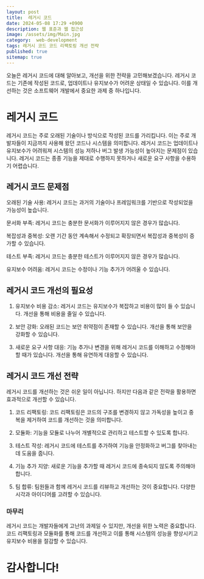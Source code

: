 ```yaml
---
layout: post
title:  레거시 코드
date: 2024-05-08 17:29 +0900
description: 웹 표준과 웹 접근성
image: /assets/img/Main.jpg
category:  web-development 
tags: 레거시 코드 코드 리팩토링 개선 전략
published: true
sitemap: true
---
```


오늘은 레거시 코드에 대해 알아보고, 개선을 위한 전략을 고민해보겠습니다. 레거시 코드는 기존에 작성된 코드로, 업데이트나 유지보수가 어려운 상태일 수 있습니다. 이를 개선하는 것은 소프트웨어 개발에서 중요한 과제 중 하나입니다.

# 레거시 코드
레거시 코드는 주로 오래된 기술이나 방식으로 작성된 코드를 가리킵니다. 이는 주로 개발자들이 지금까지 사용해 왔던 코드나 시스템을 의미합니다. 
레거시 코드는 업데이트나 유지보수가 어려워져 시스템의 성능 저하나 버그 발생 가능성이 높아지는 문제점이 있습니다. 레거시 코드는 종종 기능을 제대로 수행하지 못하거나 새로운 요구 사항을 수용하기 어렵습니다.

## 레거시 코드 문제점
오래된 기술 사용: 레거시 코드는 과거의 기술이나 프레임워크를 기반으로 작성되었을 가능성이 높습니다.

문서화 부족: 레거시 코드는 충분한 문서화가 이루어지지 않은 경우가 많습니다.

복잡성과 중복성: 오랜 기간 동안 계속해서 수정되고 확장되면서 복잡성과 중복성이 증가할 수 있습니다.

테스트 부족: 레거시 코드는 충분한 테스트가 이루어지지 않은 경우가 많습니다. 

유지보수 어려움: 레거시 코드는 수정이나 기능 추가가 어려울 수 있습니다.
##  레거시 코드 개선의 필요성
1. 유지보수 비용 감소: 레거시 코드는 유지보수가 복잡하고 비용이 많이 들 수 있습니다. 개선을 통해 비용을 줄일 수 있습니다.

2. 보안 강화: 오래된 코드는 보안 취약점이 존재할 수 있습니다. 개선을 통해 보안을 강화할 수 있습니다.

3. 새로운 요구 사항 대응: 기능 추가나 변경을 위해 레거시 코드를 이해하고 수정해야 할 때가 있습니다. 개선을 통해 유연하게 대응할 수 있습니다.

## 레거시 코드 개선 전략
레거시 코드를 개선하는 것은 쉬운 일이 아닙니다. 하지만 다음과 같은 전략을 활용하면 효과적으로 개선할 수 있습니다.

1. 코드 리팩토링: 코드 리팩토링은 코드의 구조를 변경하지 않고 가독성을 높이고 중복을 제거하여 코드를 개선하는 것을 의미합니다.

2. 모듈화: 기능을 모듈로 나누어 개별적으로 관리하고 테스트할 수 있도록 합니다.

3. 테스트 작성: 레거시 코드에 테스트를 추가하여 기능을 안정화하고 버그를 찾아내는 데 도움을 줍니다.

4. 기능 추가 지양: 새로운 기능을 추가할 때 레거시 코드에 종속되지 않도록 주의해야 합니다.

5. 팀 합류: 팀원들과 함께 레거시 코드를 리뷰하고 개선하는 것이 중요합니다. 다양한 시각과 아이디어를 고려할 수 있습니다.


### 마무리
레거시 코드는 개발자들에게 고난의 과제일 수 있지만, 개선을 위한 노력은 중요합니다.코드 리팩토링과 모듈화를 통해 코드를 개선하고 이를 통해 시스템의 성능을 향상시키고 유지보수 비용을 절감할 수 있습니다.

# 감사합니다!
